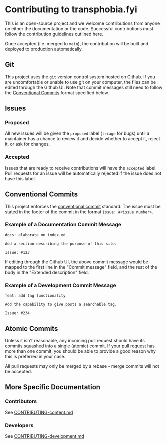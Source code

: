 # Contributing to transphobia.fyi

This is an open-source project and we welcome contributions from anyone on either the documentation or the code. 
Successful contributions must follow the contribution guidelines outlined here.

Once accepted (i.e. merged to `main`), the contribution will be built and deployed to production automatically.

## Git

This project uses the `git` version control system hosted on Github. If you are uncomfortable or unable to use git on
your computer, the files can be edited through the Github UI. Note that commit messages still need to follow the 
[Conventional Commits](#conventional-commits) format specified below.

## Issues

### Proposed

All new issues will be given the `proposed` label (`triage` for bugs) until a maintainer has a chance to review it and 
decide whether to accept it, reject it, or ask for changes.

### Accepted

Issues that are ready to receive contributions will have the `accepted` label. Pull requests for an issue will be
automatically rejected if the issue does not have this label.

## Conventional Commits

This project enforces the [conventional commit](https://www.conventionalcommits.org/en/v1.0.0/) standard. The issue must be stated in the footer of the commit in
the format `Issue: #<issue number>`.

### Example of a Documentation Commit Message

```
docs: elaborate on index.md

Add a section describing the purpose of this site.

Issue: #123
```

If editing through the Github UI, the above commit message would be mapped to the first line in the "Commit message"
field, and the rest of the body in the "Extended description" field.

### Example of a Development Commit Message

```
feat: add tag functionality

Add the capability to give posts a searchable tag.

Issue: #234
```

## Atomic Commits

Unless it isn't reasonable, any incoming pull request should have its commits squashed into a single (atomic)
commit. If your pull request has more than one commit, you should be able to provide a good reason why this is
preferred in your case.

All pull requests may only be merged by a rebase - merge commits will not be accepted.

## More Specific Documentation

### Contributors

See [CONTRIBUTING-content.md](./CONTRIBUTING-content.md)

### Developers

See [CONTRIBUTING-development.md](./CONTRIBUTING-development.md)
